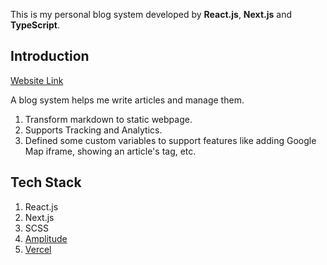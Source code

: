 This is my personal blog system developed by **React.js**, **Next.js** and **TypeScript**.

## Introduction
[Website Link](https://vicharm-life.com/)

A blog system helps me write articles and manage them.
1. Transform markdown to static webpage.
2. Supports Tracking and Analytics.
3. Defined some custom variables to support features like adding Google Map iframe, showing an article's tag, etc.

## Tech Stack
1. React.js
2. Next.js
3. SCSS
4. [Amplitude](https://amplitude.com/)
5. [Vercel](https://vercel.com/)


